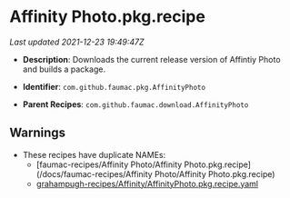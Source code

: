 # Affinity Photo.pkg.recipe

_Last updated 2021-12-23 19:49:47Z_

- **Description**: Downloads the current release version of Affintiy Photo and builds a package.

- **Identifier**: `com.github.faumac.pkg.AffinityPhoto`

- **Parent Recipes**: `com.github.faumac.download.AffinityPhoto`
## Warnings

- These recipes have duplicate NAMEs:
    - [faumac-recipes/Affinity Photo/Affinity Photo.pkg.recipe](/docs/faumac-recipes/Affinity Photo/Affinity Photo.pkg.recipe)
    - [grahampugh-recipes/Affinity/AffinityPhoto.pkg.recipe.yaml](/docs/grahampugh-recipes/Affinity/AffinityPhoto.pkg.recipe.yaml)